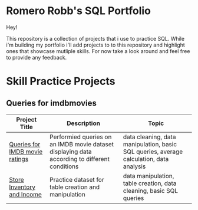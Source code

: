 # Romero Robb's SQL Portfolio 
Hey!

This repository is a collection of projects that i use to practice SQL. While i'm building my portfolio i'll add projects to to this repository and highlight ones that showcase mutliple skills. For now take a look around and feel free to provide any feedback.


# Skill Practice Projects

## Queries for imdbmovies
Project Title  | Description   |  Topic
-------------- | ------------- | ------------------
[Queries for IMDB movie ratings](https://github.com/Romero-Rb/Romeros-SQL-Projects/blob/main/Queries%20for%20imdb%20movies%20ratings.sql)| Performied queries on an IMDB movie dataset displaying data according to different conditions | data cleaning, data manipulation, basic SQL queries, average calculation, data analysis
[Store Inventory and Income](https://github.com/Romero-Rb/Romeros-SQL-Projects/blob/main/Store%20Inventory%20and%20Income.sql)| Practice dataset for table creation and manipulation | data manipulation, table creation, data cleaning, basic SQL queries






